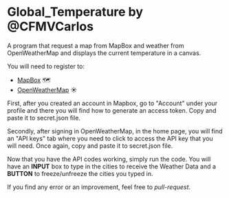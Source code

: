 # Global_Temperature by @CFMVCarlos

A program that request a map from MapBox and weather from OpenWeatherMap and displays the current temperature in a canvas. 

You will need to register to:
- [MapBox](https://www.mapbox.com/) 🗺
- [OpenWeatherMap](https://openweathermap.org/) ☀


First, after you created an account in Mapbox, go to "Account" under your profile and there you will find how to generate an access token. Copy and paste it to secret.json file.

Secondly, after signing in OpenWeatherMap, in the home page, you will find an "API keys" tab where you need to click to access the API key that you will need. Once again, copy and paste it to secret.json file.

Now that you have the API codes working, simply run the code. 
You will have an **INPUT** box to type in the cities to receive the Weather Data and a **BUTTON** to freeze/unfreeze the cities you typed in.

If you find any error or an improvement, feel free to *pull-request*.

